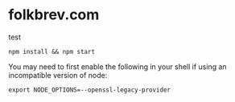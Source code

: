 # folkbrev.com
test
```
npm install && npm start
```

You may need to first enable the following in your shell if using an incompatible version of node:
```
export NODE_OPTIONS=--openssl-legacy-provider
```